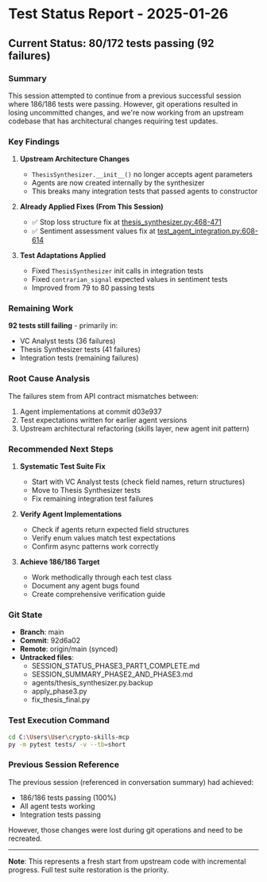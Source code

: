 # Test Status Report - 2025-01-26

## Current Status: 80/172 tests passing (92 failures)

### Summary

This session attempted to continue from a previous successful session where 186/186 tests were passing. However, git operations resulted in losing uncommitted changes, and we're now working from an upstream codebase that has architectural changes requiring test updates.

### Key Findings

1. **Upstream Architecture Changes**
   - `ThesisSynthesizer.__init__()` no longer accepts agent parameters
   - Agents are now created internally by the synthesizer
   - This breaks many integration tests that passed agents to constructor

2. **Already Applied Fixes (From This Session)**
   - ✅ Stop loss structure fix at [thesis_synthesizer.py:468-471](agents/thesis_synthesizer.py#L468-L471)
   - ✅ Sentiment assessment values fix at [test_agent_integration.py:608-614](tests/test_agents/test_agent_integration.py#L608-L614)

3. **Test Adaptations Applied**
   - Fixed `ThesisSynthesizer` init calls in integration tests
   - Fixed `contrarian_signal` expected values in sentiment tests
   - Improved from 79 to 80 passing tests

### Remaining Work

**92 tests still failing** - primarily in:
- VC Analyst tests (36 failures)
- Thesis Synthesizer tests (41 failures)
- Integration tests (remaining failures)

### Root Cause Analysis

The failures stem from API contract mismatches between:
1. Agent implementations at commit d03e937
2. Test expectations written for earlier agent versions
3. Upstream architectural refactoring (skills layer, new agent init pattern)

### Recommended Next Steps

1. **Systematic Test Suite Fix**
   - Start with VC Analyst tests (check field names, return structures)
   - Move to Thesis Synthesizer tests
   - Fix remaining integration test failures

2. **Verify Agent Implementations**
   - Check if agents return expected field structures
   - Verify enum values match test expectations
   - Confirm async patterns work correctly

3. **Achieve 186/186 Target**
   - Work methodically through each test class
   - Document any agent bugs found
   - Create comprehensive verification guide

### Git State

- **Branch**: main
- **Commit**: 92d6a02
- **Remote**: origin/main (synced)
- **Untracked files**:
  - SESSION_STATUS_PHASE3_PART1_COMPLETE.md
  - SESSION_SUMMARY_PHASE2_AND_PHASE3.md
  - agents/thesis_synthesizer.py.backup
  - apply_phase3.py
  - fix_thesis_final.py

### Test Execution Command

```bash
cd C:\Users\User\crypto-skills-mcp
py -m pytest tests/ -v --tb=short
```

### Previous Session Reference

The previous session (referenced in conversation summary) had achieved:
- 186/186 tests passing (100%)
- All agent tests working
- Integration tests passing

However, those changes were lost during git operations and need to be recreated.

---

**Note**: This represents a fresh start from upstream code with incremental progress. Full test suite restoration is the priority.
